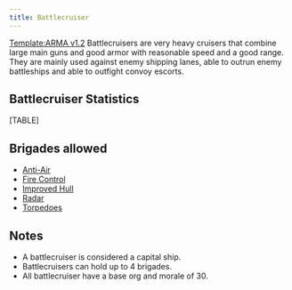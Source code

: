 ```yaml
---
title: Battlecruiser
---
```

[Template:ARMA
v1.2](/wiki/index.php?title=Template:ARMA_v1.2&action=edit&redlink=1 "Template:ARMA v1.2 (page does not exist)")
Battlecruisers are very heavy cruisers that combine large main guns and
good armor with reasonable speed and a good range. They are mainly used
against enemy shipping lanes, able to outrun enemy battleships and able
to outfight convoy escorts.

##  Battlecruiser Statistics 

[TABLE]

##  Brigades allowed 

-   [Anti-Air](/wiki/index.php?title=Anti-Air_(naval_brigade)&action=edit&redlink=1 "Anti-Air (naval brigade) (page does not exist)")
-   [Fire
    Control](/wiki/index.php?title=Fire_Control_(naval_brigade)&action=edit&redlink=1 "Fire Control (naval brigade) (page does not exist)")
-   [Improved
    Hull](/wiki/index.php?title=Improved_Hull_(naval_brigade)&action=edit&redlink=1 "Improved Hull (naval brigade) (page does not exist)")
-   [Radar](/wiki/index.php?title=Radar_(naval_brigade)&action=edit&redlink=1 "Radar (naval brigade) (page does not exist)")
-   [Torpedoes](/wiki/index.php?title=Torpedoes_(naval_brigade)&action=edit&redlink=1 "Torpedoes (naval brigade) (page does not exist)")

##  Notes 

-   A battlecruiser is considered a capital ship.
-   Battlecruisers can hold up to 4 brigades.
-   All battlecruiser have a base org and morale of 30.
